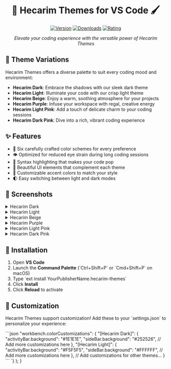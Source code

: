     
<div align="center">

# 🎨 Hecarim Themes for VS Code 🖌️

[![Version](https://img.shields.io/visual-studio-marketplace/v/YourPublisherName.hecarim-themes?style=for-the-badge&logo=visual-studio-code&logoColor=white&colorA=2b303b&colorB=96E072)](https://marketplace.visualstudio.com/items?itemName=YourPublisherName.hecarim-themes)
[![Downloads](https://img.shields.io/visual-studio-marketplace/d/YourPublisherName.hecarim-themes?style=for-the-badge&logo=visual-studio-code&logoColor=white&colorA=2b303b&colorB=7EDDDE)](https://marketplace.visualstudio.com/items?itemName=YourPublisherName.hecarim-themes)
[![Rating](https://img.shields.io/visual-studio-marketplace/r/YourPublisherName.hecarim-themes?style=for-the-badge&logo=visual-studio-code&logoColor=white&colorA=2b303b&colorB=FFCE5A)](https://marketplace.visualstudio.com/items?itemName=YourPublisherName.hecarim-themes)

*Elevate your coding experience with the versatile power of Hecarim Themes*

</div>

## 🌈 Theme Variations

Hecarim Themes offers a diverse palette to suit every coding mood and environment:

- **Hecarim Dark**: Embrace the shadows with our sleek dark theme
- **Hecarim Light**: Illuminate your code with our crisp light theme
- **Hecarim Beige**: Enjoy a warm, soothing atmosphere for your projects
- **Hecarim Purple**: Infuse your workspace with regal, creative energy
- **Hecarim Light Pink**: Add a touch of delicate charm to your coding sessions
- **Hecarim Dark Pink**: Dive into a rich, vibrant coding experience

## ✨ Features

- 🎨 Six carefully crafted color schemes for every preference
- 👁️ Optimized for reduced eye strain during long coding sessions
- 🚀 Syntax highlighting that makes your code pop
- 💎 Beautiful UI elements that complement each theme
- 🔧 Customizable accent colors to match your style
- 🌓 Easy switching between light and dark modes

## 📸 Screenshots

<details>
<summary>Hecarim Dark</summary>

![Hecarim Dark Screenshot](./assets/dark.png)
</details>

<details>
<summary>Hecarim Light</summary>

![Hecarim Light Screenshot](./assets/light.png)
</details>

<details>
<summary>Hecarim Beige</summary>

![Hecarim Beige Screenshot](./assets/beige.png)
</details>

<details>
<summary>Hecarim Purple</summary>

![Hecarim Purple Screenshot](./assets/purple.png)
</details>

<details>
<summary>Hecarim Light Pink</summary>

![Hecarim Light Pink Screenshot](./assets/light pink.png)
</details>

<details>
<summary>Hecarim Dark Pink</summary>

![Hecarim Dark Pink Screenshot](./assets/dark pink.png)
</details>

## 🚀 Installation

1. Open **VS Code**
2. Launch the **Command Palette** (\`Ctrl+Shift+P\` or \`Cmd+Shift+P\` on macOS)
3. Type \`ext install YourPublisherName.hecarim-themes\`
4. Click **Install**
5. Click **Reload** to activate

## 🎨 Customization

Hecarim Themes support customization! Add these to your \`settings.json\` to personalize your experience:

\`\`\`json
"workbench.colorCustomizations": {
    "[Hecarim Dark]": {
        "activityBar.background": "#1E1E1E",
        "sideBar.background": "#252526",
        // Add more customizations here
    },
    "[Hecarim Light]": {
        "activityBar.background": "#F5F5F5",
        "sideBar.background": "#FFFFFF",
        // Add more customizations here
    },
    // Add customizations for other themes...
}
\`\`\`
      `}
    </div>
  );
}
